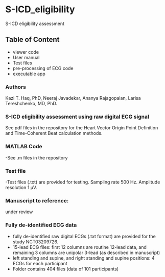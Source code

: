 # S-ICD_eligibility
S-ICD eligibility assessment

## Table of Content
   - viewer code 
   - User manual
   - Test files
   - pre-processing of ECG code
   - executable app


   
 ### Authors
Kazi T. Haq, PhD, Neeraj Javadekar, Ananya Rajagopalan, Larisa Tereshchenko, MD, PhD.

### S-ICD eligibility assessment using raw digital ECG signal

 See pdf files in the repository for the Heart Vector Origin Point Definition and Time-Coherent Beat calculation methods.
 
 ### MATLAB Code
-See .m files in the repository  


 
### Test file
-Test files (.txt) are provided for testing. Sampling rate 500 Hz. Amplitude resolution 1 µV.



 ### Manuscript to reference:
 under review
 
 
 ### Fully de-identified ECG data
 - fully de-identified raw digital ECGs (.txt format) are provided for the study NCT03209726.
 - 15-lead ECG files: first 12 columns are routine 12-lead data, and remaining 3 columns are unipolar 3-lead (as described in manuscript)
 - left standing and supine, and right standing and supine positions: 4 ECGs for each participant
 - Folder contains 404 files (data of 101 participants)
 
